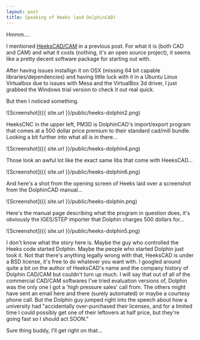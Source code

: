 ```yaml
---
layout: post
title: Speaking of Heeks (and DolphinCAD)
---
```


<p class="message">
Hmmm....
</p>

I mentioned [HeeksCAD/CAM](https://github.com/Heeks/heekscad) in a previous post.  For what it is (both CAD and CAM) and what it costs (nothing, it's an open source project), it seems like a pretty decent software package for starting out with.

After having issues installign it on OSX (missing 64 bit capable libraries/dependencies) and having little luck with it in a Ubuntu Linux Virtualbox due to issues with Mesa and the VirtualBox 3d driver, I just grabbed the Windows trial version to check it out real quick.

But then I noticed something.

![Screenshot]({{ site.url }}/public/heeks-dolphin2.png)

HeeksCNC in the upper left, PM3D is DolphinCAD's import/export program that comes at a 500 dollar price premium to their standard cad/mill bundle.  Looking a bit further into what all is in there...

![Screenshot]({{ site.url }}/public/heeks-dolphin4.png)

Those look an awful lot like the exact same libs that come with HeeksCAD...

![Screenshot]({{ site.url }}/public/heeks-dolphin6.png)

And here's a shot from the opening screen of Heeks laid over a screenshot from the DolphinCAD manual...

![Screenshot]({{ site.url }}/public/heeks-dolphin.png)

Here's the manual page describing what the program in question does, it's obviously the IGES/STEP importer that Dolphin charges 500 dollars for...

![Screenshot]({{ site.url }}/public/heeks-dolphin5.png)

I don't know what the story here is.  Maybe the guy who controlled the Heeks code started Dolphin.  Maybe the people who started Dolphin just took it.  Not that there's anything legally wrong with that, HeeksCAD is under a BSD license, it's free to do whatever you want with.  I googled around quite a bit on the author of HeeksCAD's name and the company history of Dolphin CAD/CAM but couldn't turn up much.  I will say that out of all of the commercial CAD/CAM softwares I've tried evaluation versions of, Dolphin was the only one I got a 'high pressure sales' call from.  The others might have sent an email here and there (surely automated) or maybe a courtesy phone call.  But the Dolphin guy jumped right into the speech about how a university had "accidentally over-purchased their licenses, and for a limited time I could possibly get one of their leftovers at half price, but they're going fast so I should act SOON."  

Sure thing buddy, I'll get right on that...
